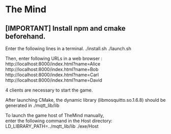 # The Mind
## [IMPORTANT] Install npm and cmake beforehand.

Enter the following lines in a terminal.
./install.sh
./launch.sh

Then, enter following URLs in a web browser :<br>
http://localhost:8000/index.html?name=Alice <br>
http://localhost:8000/index.html?name=Bob <br>
http://localhost:8000/index.html?name=Carl <br>
http://localhost:8000/index.html?name=David <br>

4 clients are necessary to start the game.

After launching CMake, the dynamic library (libmosquitto.so.1.6.8) should be generated in ./mqtt_lib/lib

To launch the game host of TheMind manually, <br>
enter the following command in the Host directory: <br>
LD_LIBRARY_PATH=../mqtt_lib/lib ./exe/Host
